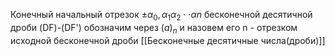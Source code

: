Конечный начальный отрезок $\pm\alpha_{0},\alpha_{1}\alpha_{2}\cdot\cdot\alpha n$ бесконечной десятичной дроби (DF)-(DF') обозначим через $(a)_{n}$ и назовем его n - отрезком исходной бесконечной дроби
[[Бесконечные десятичные числа(дроби)]]
